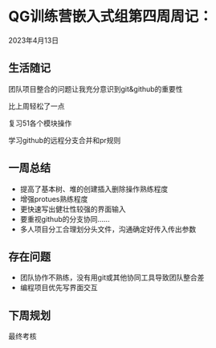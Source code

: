 # QG训练营嵌入式组第四周周记：

2023年4月13日

## 生活随记

团队项目整合的问题让我充分意识到git&github的重要性

比上周轻松了一点

复习51各个模块操作

学习github的远程分支合并和pr规则

## 一周总结

- 提高了基本树、堆的创建插入删除操作熟练程度
- 增强protues熟练程度
- 更快速写出健壮性较强的界面输入
- 要重视github的分支协同......
- 多人项目分工合理划分头文件，沟通确定好传入传出参数

## 存在问题

- 团队协作不熟练，没有用git或其他协同工具导致团队整合差
- 编程项目优先写界面交互

## 下周规划

最终考核

